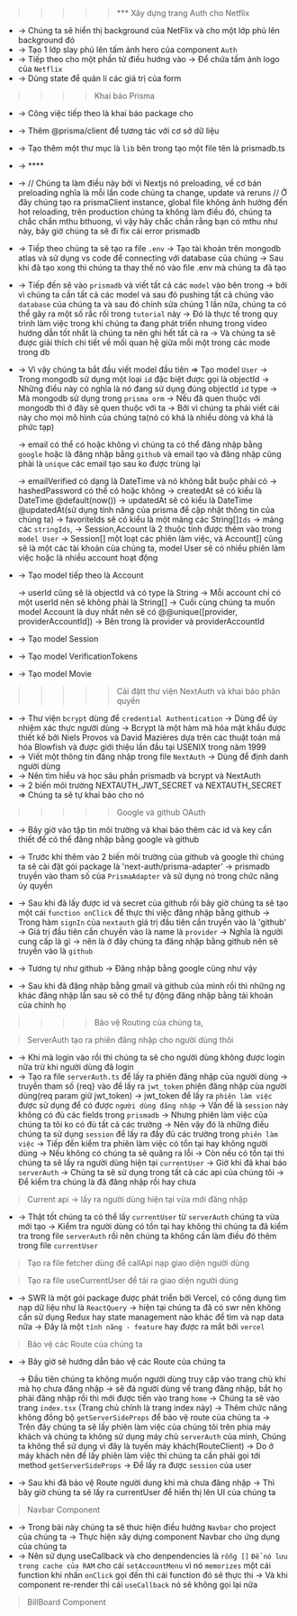 > > > > > \*\*\* Xây dựng trang Auth cho Netflix

- -> Chúng ta sẽ hiển thị background của NetFlix và cho một lớp phủ lên background đó
- -> Tạo 1 lớp slay phủ lên tấm ảnh hero của component `Auth`
- -> Tiếp theo cho một phần tử điều hướng vào -> Để chứa tấm ảnh logo của `Netflix`
- -> Dùng state để quản lí các giá trị của form

> > > > Khai báo Prisma

- -> Công việc tiếp theo là khai báo package cho
- -> Thêm @prisma/client để tương tác với cơ sở dữ liệu
- -> Tạo thêm một thư mục là `lib` bên trong tạo một file tên là prismadb.ts

- -> \*\*\*\*
- -> // Chúng ta làm điều này bởi vì Nextjs nó preloading, về cơ bản preloading nghĩa là mỗi lần code chúng ta change, update và reruns
  // Ở đây chúng tạo ra prismaClient instance, global file không ảnh hưởng đến hot reloading, trên production chúng ta không làm điều đó, chúng ta chắc chắn mthu bthuong, vì vậy hãy chắc chắn rằng bạn có mthu như này, bây giờ chúng ta sẽ đi fix cái error prismadb

- -> Tiếp theo chúng ta sẽ tạo ra file `.env` -> Tạo tài khoản trên mongodb atlas và sử dụng vs code để connecting với database của chúng -> Sau khi đã tạo xong thì chúng ta thay thế nó vào file .env mà chúng ta đã tạo
- -> Tiếp đến sẽ vào `prismadb` và viết tất cả các `model` vào bên trong -> bởi vì chúng ta cần tất cả các model và sau đó pushing tất cả chúng vào `database` của chúng ta và sau đó chỉnh sửa chúng 1 lần nữa, chúng ta có thể gây ra một số rắc rối trong `tutorial` này -> Đó là thực tế trong quy trình làm việc trong khi chúng ta đang phát triển nhưng trong video hướng dẫn tốt nhất là chúng ta nên ghi hết tất cả ra -> Và chúng ta sẽ được giải thích chi tiết về mối quan hệ giữa mỗi một trong các mode trong db
- -> Vì vậy chúng ta bắt đầu viết model đầu tiên => Tạo model `User`
  -> Trong mongodb sử dụng một loại `id` đặc biệt được gọi là objectId -> Những điều này có nghĩa là nó đang sử dụng đúng objectId `id` type -> Mà mongodb sử dụng trong `prisma orm` -> Nếu đã quen thuộc với mongodb thì ở đây sẽ quen thuộc với ta -> Bởi vì chúng ta phải viết cái này cho mọi mô hình của chúng ta(nó có khá là nhiều dòng và khá là phức tạp)

  -> email có thể có hoặc không vì chúng ta có thể đăng nhập bằng `google` hoặc là đăng nhập bằng `github` và email tạo và đăng nhập cũng phải là `unique` các email tạo sau ko được trùng lại

  -> emailVerified có dạng là DateTime và nó không bắt buộc phải có
  -> hashedPassword có thể có hoặc không
  -> createdAt sẽ có kiểu là DateTime @default(now())
  -> updatedAt sẽ có kiểu là DateTime @updatedAt(sử dụng tính năng của prisma để cập nhật thông tin của chúng ta)
  -> favoriteIds sẽ có kiểu là một mảng các String[]`Ids` -> mảng các `stringIds`,
  -> Session,Account là 2 thuộc tính được thêm vào trong `model User` -> Session[] một loạt các phiên làm việc, và Account[] cũng sẽ là một các tài khoản của chúng ta, model User sẽ có nhiều phiên làm việc hoặc là nhiều account hoạt động

- -> Tạo model tiếp theo là Account

  -> userId cũng sẽ là objectId và có type là String -> Mỗi account chỉ có một userId nên sẽ không phải là String[]
  -> Cuối cùng chúng ta muốn model Account là duy nhất nên sẽ có @@unique([provider, providerAccountId]) -> Bên trong là provider và providerAccountId

- -> Tạo model Session

- -> Tạo model VerificationTokens

- -> Tạo model Movie

> > > > > Cài đặtt thư viện NextAuth và khai báo phân quyền

- -> Thư viện `bcrypt` dùng để `credential Authentication` -> Dùng để ủy nhiệm xác thực người dùng
  -> Bcrypt là một hàm mã hóa mật khẩu được thiết kế bởi Niels Provos và David Mazières dựa trên các thuật toán mã hóa Blowfish và được giới thiệu lần đầu tại USENIX trong năm 1999
- -> Viết một thông tin đăng nhập trong file `NextAuth` -> Dùng để định danh người dùng
- -> Nên tìm hiểu và học sâu phần prismadb và bcrypt và NextAuth
- -> 2 biến môi trường NEXTAUTH_JWT_SECRET và NEXTAUTH_SECRET => Chúng ta sẽ tự khai báo cho nó

> > > > > Google và github OAuth

- -> Bây giờ vào tập tin môi trường và khai báo thêm các id và key cần thiết để có thể đăng nhập bằng google và github
- -> Trước khi thêm vào 2 biến môi trường của github và google thì chúng ta sẽ cài đặt gói package là 'next-auth/prisma-adapter' -> prismadb truyền vào tham số của `PrismaAdapter` và sử dụng nó trong chức năng ủy quyền
- -> Sau khi đã lấy được id và secret của github rồi bây giờ chúng ta sẽ tạo một cái `function onClick` để thực thi việc đăng nhập bằng github
  -> Trong hàm `signIn` của `nextauth` giá trị đầu tiên cần truyền vào là 'github' -> Giá trị đầu tiên cần chuyền vào là name là `provider` -> Nghĩa là người cung cấp là gì -> nên là ở đây chúng ta đăng nhập bằng github nên sẽ truyền vào là `github`
- -> Tương tự như github -> Đăng nhập bằng google cũng như vậy

- -> Sau khi đã đăng nhập bằng gmail và github của mình rồi thì những ng khác đăng nhập lần sau sẽ có thể tự động đăng nhập bằng tải khoản của chính họ

> > > > Bảo vệ Routing của chúng ta,

> ServerAuth tạo ra phiên đăng nhập cho người dùng thôi

- -> Khi mà login vào rồi thì chúng ta sẽ cho người dùng không được login nữa trừ khi người dùng đã login
- -> Tạo ra file `serverAuth.ts` để lấy ra phiên đăng nhập của người dùng -> truyền tham số {req} vào để lấy ra `jwt_token` phiên đăng nhập của người dùng(req param giữ jwt_token) -> jwt_token để lấy ra `phiên làm việc` được sử dụng để có được `người dùng đăng nhập`
  -> Vấn đề là `session` này không có đủ các fields trong `prismadb` -> Nhưng phiên làm việc của chúng ta tôi ko có đủ tất cả các trường -> Nên vậy đó là những điều chúng ta sử dụng `session` để lấy ra đầy đủ các trường trong `phiên làm việc`
  -> Tiếp đến kiểm tra phiên làm việc có tồn tại hay không người dùng -> Nếu không có chúng ta sẽ quăng ra lỗi -> Còn nếu có tồn tại thì chúng ta sẽ lấy ra người dùng hiện tại `currentUser`
  -> Giờ khi đã khai báo `serverAuth` -> Chúng ta sẽ sử dụng trong tất cả các api của chúng tôi -> Để kiểm tra chúng là đã đăng nhập rồi hay chưa

> Current api -> lấy ra người dùng hiện tại vừa mới đăng nhập

- -> Thật tốt chúng ta có thể lấy `currentUser` từ `serverAuth` chúng ta vừa mới tạo -> Kiểm tra người dùng có tồn tại hay không thì chúng ta đã kiểm tra trong file `serverAuth` rồi nên chúng ta không cần làm điều đó thêm trong file `currentUser`

> Tạo ra file fetcher dùng để callApi nạp giao diện người dùng

> Tạo ra file useCurrentUser để tải ra giao diện người dùng

- -> SWR là một gói package được phát triển bởi Vercel, có công dụng tìm nạp dữ liệu như là `ReactQuery` -> hiện tại chúng ta đã có swr nên không cần sử dụng Redux hay state management nào khác để tìm và nạp data nữa -> Đây là một `tính năng - feature` hay được ra mắt bởi `vercel`

> Bảo vệ các Route của chúng ta

- -> Bây giờ sẽ hướng dẫn bảo vệ các Route của chúng ta

  -> Đầu tiên chúng ta không muốn người dùng truy cập vào trang chủ khi mà họ chưa đăng nhập -> sẽ đá người dùng về trang đăng nhập, bắt họ phải đăng nhập rồi thì mới được tiến vào trang `home`
  -> Chúng ta sẽ vào trang `index.tsx` (Trang chủ chính là trang index này)
  -> Thêm chức năng không đồng bộ `getServerSideProps` để bảo vệ route của chúng ta -> Trên đây chúng ta sẽ lấy phiên làm việc của chúng tôi trên phía máy khách và chúng ta không sử dụng máy chủ `serverAuth` của mình, Chúng ta không thể sử dụng vì đây là tuyến máy khách(RouteClient) -> Do ở máy khách nên để lấy phiên làm việc thì chúng ta cần phải gọi tới method `getServerSideProps` -> Để lấy ra được `session` của user

- -> Sau khi đã bảo vệ Route người dung khi mà chưa đăng nhập -> Thì bây giờ chúng ta sẽ lấy ra currentUser để hiển thị lên UI của chúng ta

> Navbar Component

- -> Trong bài này chúng ta sẽ thưc hiện điều hướng `Navbar` cho project của chúng ta -> Thực hiện xây dựng component Navbar cho ứng dụng của chúng ta
- -> Nên sử dụng useCallback và cho denpendencies là `rỗng []` `Để nó lưu trong cache của RAM` cho cái `setAccountMenu` vì nó `memorizes` một cái function khi nhấn `onClick` gọi đến thì cái function đó sẽ thực thi -> Và khi component re-render thì cái `useCallback` nó sẽ không gọi lại nữa

> BillBoard Component
